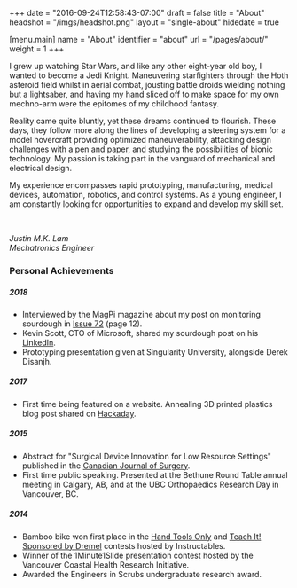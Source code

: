 +++
date = "2016-09-24T12:58:43-07:00"
draft = false
title = "About"
headshot = "/imgs/headshot.png"
layout = "single-about"
hidedate = true

[menu.main]
    name = "About"
    identifier = "about"
    url = "/pages/about/"
	weight = 1
+++

I grew up watching Star Wars, and like any other eight-year old boy, I wanted to become a Jedi Knight. Maneuvering starfighters through the Hoth asteroid field whilst in aerial combat, jousting battle droids wielding nothing but a lightsaber, and having my hand sliced off to make space for my own mechno-arm were the epitomes of my childhood fantasy.

Reality came quite bluntly, yet these dreams continued to flourish. These days, they follow more along the lines of developing a steering system for a model hovercraft providing optimized maneuverability, attacking design challenges with a pen and paper, and studying the possibilities of bionic technology. My passion is taking part in the vanguard of mechanical and electrical design. 

My experience encompasses rapid prototyping, manufacturing, medical devices, automation, robotics, and control systems. As a young engineer, I am constantly looking for opportunities to expand and develop my skill set.

<br>
<p class="text-right">	<i>
Justin M.K. Lam 
<br>
Mechatronics Engineer
<br>
</i>
</p> 

### Personal Achievements

##### 2018
+ Interviewed by the MagPi magazine about my post on monitoring sourdough in [Issue 72](https://www.raspberrypi.org/magpi-issues/MagPi72.pdf) (page 12).
+ Kevin Scott, CTO of Microsoft, shared my sourdough post on his [LinkedIn](https://www.linkedin.com/feed/update/urn:li:activity:6417114943220523008).
+ Prototyping presentation given at Singularity University, alongside Derek Disanjh.

##### 2017
+ First time being featured on a website. Annealing 3D printed plastics blog post shared on [Hackaday](https://hackaday.com/2017/06/17/annealing-plastic-for-stronger-prints/).

##### 2015
+ Abstract for "Surgical Device Innovation for Low Resource Settings" published in the [Canadian Journal of Surgery](http://canjsurg.ca/wp-content/uploads/2015/10/58-4-S157.pdf). 
+ First time public speaking. Presented at the Bethune Round Table annual meeting in Calgary, AB, and at the UBC Orthopaedics Research Day in Vancouver, BC.

##### 2014
+ Bamboo bike won first place in the [Hand Tools Only](https://www.instructables.com/contest/handtoolsonly/) and [Teach It! Sponsored by Dremel](https://www.instructables.com/contest/teachit) contests hosted by Instructables.
+ Winner of the 1Minute1Slide presentation contest hosted by the Vancouver Coastal Health Research Initiative.
+ Awarded the Engineers in Scrubs undergraduate research award.
